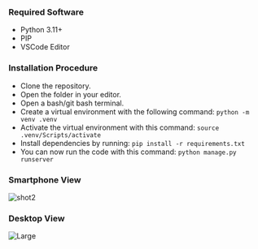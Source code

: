 ### Required Software
  - Python 3.11+
  - PIP
  - VSCode Editor

### Installation Procedure
  - Clone the repository.
  - Open the folder in your editor.
  - Open a bash/git bash terminal.
  - Create a virtual environment with the following command: `python -m venv .venv`
  - Activate the virtual environment with this command: `source .venv/Scripts/activate`
  - Install dependencies by running: `pip install -r requirements.txt`
  - You can now run the code with this command: `python manage.py runserver`

### Smartphone View
![shot2](https://github.com/user-attachments/assets/f26f26ce-c23b-49d9-a752-2d48cdd47b36)

### Desktop View
![Large](https://github.com/user-attachments/assets/7e2db1cc-35ac-4d47-adbc-067f2394da8c)
